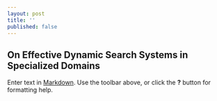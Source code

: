 ```yaml
---
layout: post
title: ''
published: false
---
```

## On Effective Dynamic Search Systems in Specialized Domains



Enter text in [Markdown](http://daringfireball.net/projects/markdown/). Use the toolbar above, or click the **?** button for formatting help.
